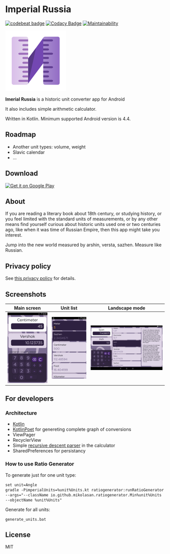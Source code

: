 # Imperial Russia


[![codebeat badge](https://codebeat.co/badges/6c7aecaf-b5ce-4dec-b2d3-3e296e5f80e7)](https://codebeat.co/projects/github-com-mikolasan-imperialrussia-master)
[![Codacy Badge](https://app.codacy.com/project/badge/Grade/9e76b5d0b6f2445d8518ab9d8f5074f6)](https://www.codacy.com/manual/SaturdaysCode/ImperialRussia?utm_source=github.com&amp;utm_medium=referral&amp;utm_content=mikolasan/ImperialRussia&amp;utm_campaign=Badge_Grade)
[![Maintainability](https://api.codeclimate.com/v1/badges/82c2c173a30872b4d741/maintainability)](https://codeclimate.com/github/mikolasan/ImperialRussia/maintainability)

![header](./app/src/main/res/mipmap-xxxhdpi/ic_launcher.png)


**Imerial Russia** is a historic unit converter app for Android

It also includes simple arithmetic calculator.

Written in Kotlin. Minimum supported Android version is 4.4.


## Roadmap

- Another unit types: volume, weight
- Slavic calendar
- ...


## Download

<a href="https://play.google.com/store/apps/details?id=io.github.mikolasan.imperialrussia&amp;pcampaignid=pcampaignidMKT-Other-global-all-co-prtnr-py-PartBadge-Mar2515-1">
<img alt="Get it on Google Play" src="https://play.google.com/intl/en_us/badges/static/images/badges/en_badge_web_generic.png" height="80">
</a>


## About

If you are reading a literary book about 18th century, or studying history, or you feel limited with the standard units of measurements, or by any other means find yourself curious about historic units used one or two centuries ago, like when it was time of Russian Empire, then this app might take you interest.

Jump into the new world measured by arshin, versta, sazhen. Measure like Russian.


## Privacy policy

See [this privacy policy](https://neupokoev.xyz/projects/imperial-russia/privacy-policy) for details.


## Screenshots

|Main screen|Unit list|Landscape mode|
|---|---|---|
![](./playstore/1.1-beta/540x960-hdpi-1.png)|![](./playstore/1.1-beta/540x960-hdpi-2.png)|![](./playstore/1.1-beta/1080x1920-hdpi-land.png)


## For developers


### Architecture

- [Kotlin](https://kotlinlang.org/)
- [KotlinPoet](https://square.github.io/kotlinpoet/) for genereting complete graph of conversions
- ViewPager
- RecyclerView
- Simple [recursive descent parser](https://en.wikipedia.org/wiki/Recursive_descent_parser) in the calculator
- SharedPreferences for persistancy

### How to use Ratio Generator

To generate just for one unit type:

```
set unit=Angle
gradle -PimperialUnits=%unit%Units.kt ratiogenerator:runRatioGenerator --args="--className io.github.mikolasan.ratiogenerator.Min%unit%Units --objectName %unit%Units"
```

Generate for all units:

```shell
generate_units.bat
```


## License

MIT
